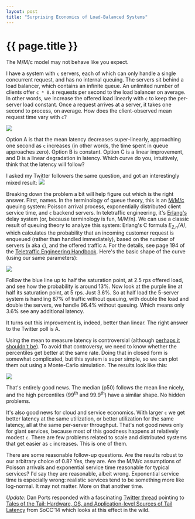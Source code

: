 ```yaml
---
layout: post
title: "Surprising Economics of Load-Balanced Systems"
---
```


{{ page.title }}
================

<p class="meta">The M/M/c model may not behave like you expect.</p>

I have a system with `c` servers, each of which can only handle a single concurrent request, and has no internal queuing. The servers sit behind a load balancer, which contains an infinite queue. An unlimited number of clients offer `c * 0.8` requests per second to the load balancer on average. In other words, we increase the offered load linearly with `c` to keep the per-server load constant. Once a request arrives at a server, it takes one second to process, on average. How does the client-observed mean request time vary with `c`?

![](https://mbrooker-blog-images.s3.amazonaws.com/erlang_c_plot.png)

Option A is that the mean latency decreases super-linearly, approaching one second as `c` increases (in other words, the time spent in queue approaches zero). Option B is constant. Option C is a linear improvement, and D is a linear degradation in latency. Which curve do you, intuitively, think that the latency will follow?

I asked my Twitter followers the same question, and got an interestingly mixed result:
![](https://mbrooker-blog-images.s3.amazonaws.com/erlang_twitter_poll.png)

Breaking down the problem a bit will help figure out which is the right answer. First, names. In the terminology of queue theory, this is an [M/M/c](https://en.wikipedia.org/wiki/M/M/c_queue) queuing system: Poisson arrival process, exponentially distributed client service time, and `c` backend servers. In teletraffic engineering, it's [Erlang's](https://en.wikipedia.org/wiki/Agner_Krarup_Erlang) delay system (or, because terminology is fun, M/M/n). We can use a classic result of queuing theory to analyze this system: Erlang's C formula *E<sub>2,n</sub>(A)*, which calculates the probability that an incoming customer request is enqueued (rather than handled immediately), based on the number of servers (`n` aka `c`), and the offered traffic `A`. For the details, see page 194 of the [Teletraffic Engineering Handbook](https://www.itu.int/dms_pub/itu-d/opb/stg/D-STG-SG02.16.1-2001-PDF-E.pdf). Here's the basic shape of the curve (using our same parameters):

![](https://mbrooker-blog-images.s3.amazonaws.com/erlang_c_result.png)

Follow the blue line up to half the saturation point, at 2.5 rps offered load, and see how the probability is around 13%. Now look at the purple line at half its saturation point, at 5 rps. Just 3.6%. So at half load the 5-server system is handling 87% of traffic without queuing, with double the load and double the servers, we handle 96.4% without queuing. Which means only 3.6% see any additional latency.

It turns out this improvement is, indeed, better than linear. The right answer to the Twitter poll is A.

Using the mean to measure latency is controversial (although [perhaps it shouldn't be](http://brooker.co.za/blog/2017/12/28/mean.html)). To avoid that controversy, we need to know whether the percentiles get better at the same rate. Doing that in closed form is somewhat complicated, but this system is super simple, so we can plot them out using a Monte-Carlo simulation. The results look like this:

![](https://mbrooker-blog-images.s3.amazonaws.com/sim_result.png)

That's entirely good news. The median (p50) follows the mean line nicely, and the high percentiles (99<sup>th</sup> and 99.9<sup>th</sup>) have a similar shape. No hidden problems.

It's also good news for cloud and service economics. With larger `c` we get better latency at the same utilization, or better utilization for the same latency, all at the same per-server throughput. That's not good news only for giant services, because most of this goodness happens at relatively modest `c`. There are few problems related to scale and distributed systems that get easier as `c` increases. This is one of them.

There are some reasonable follow-up questions. Are the results robust to our arbitrary choice of 0.8? Yes, they are. Are the M/M/c assumptions of Poisson arrivals and exponential service time reasonable for typical services? I'd say they are reasonable, albeit wrong. Exponential service time is especially wrong: realistic services tend to be something more like log-normal. It may not matter. More on that another time.

*Update:* Dan Ports responded with a fascinating [Twitter thread](https://twitter.com/danrkports/status/1291517540280070144) pointing to [Tales of the Tail: Hardware, OS, and Application-level Sources of Tail Latency](https://drkp.net/papers/latency-socc14.pdf) from SoCC'14 which looks at this effect in the wild.
